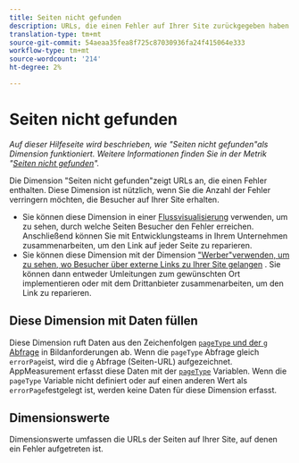 ```yaml
---
title: Seiten nicht gefunden
description: URLs, die einen Fehler auf Ihrer Site zurückgegeben haben.
translation-type: tm+mt
source-git-commit: 54aeaa35fea8f725c87030936fa24f415064e333
workflow-type: tm+mt
source-wordcount: '214'
ht-degree: 2%

---
```



# Seiten nicht gefunden

*Auf dieser Hilfeseite wird beschrieben, wie &quot;Seiten nicht gefunden&quot;als Dimension funktioniert. Weitere Informationen finden Sie in der Metrik &quot;[Seiten nicht gefunden](../metrics/pages-not-found.md)&quot;.*

Die Dimension &quot;Seiten nicht gefunden&quot;zeigt URLs an, die einen Fehler enthalten. Diese Dimension ist nützlich, wenn Sie die Anzahl der Fehler verringern möchten, die Besucher auf Ihrer Site erhalten.

* Sie können diese Dimension in einer [Flussvisualisierung](/help/analyze/analysis-workspace/visualizations/c-flow/flow.md) verwenden, um zu sehen, durch welche Seiten Besucher den Fehler erreichen. Anschließend können Sie mit Entwicklungsteams in Ihrem Unternehmen zusammenarbeiten, um den Link auf jeder Seite zu reparieren.
* Sie können diese Dimension mit der Dimension [&quot;Werber&quot;verwenden, um zu sehen, wo Besucher über externe Links zu Ihrer Site gelangen](referrer.md) . Sie können dann entweder Umleitungen zum gewünschten Ort implementieren oder mit dem Drittanbieter zusammenarbeiten, um den Link zu reparieren.

## Diese Dimension mit Daten füllen

Diese Dimension ruft Daten aus den Zeichenfolgen [`pageType` und der `g` Abfrage](/help/implement/validate/query-parameters.md) in Bildanforderungen ab. Wenn die `pageType` Abfrage gleich `errorPage`ist, wird die `g` Abfrage (Seiten-URL) aufgezeichnet. AppMeasurement erfasst diese Daten mit der [`pageType`](/help/implement/vars/page-vars/pagetype.md) Variablen. Wenn die `pageType` Variable nicht definiert oder auf einen anderen Wert als `errorPage`festgelegt ist, werden keine Daten für diese Dimension erfasst.

## Dimensionswerte

Dimensionswerte umfassen die URLs der Seiten auf Ihrer Site, auf denen ein Fehler aufgetreten ist.
